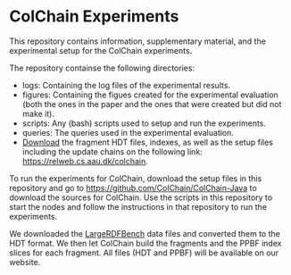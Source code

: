 # ColChain Experiments
This repository contains information, supplementary material, and the experimental setup for the ColChain experiments.

The repository containse the following directories:

* logs: Containing the log files of the experimental results.
* figures: Containing the figues created for the experimental evaluation (both the ones in the paper and the ones that were created but did not make it).
* scripts: Any (bash) scripts used to setup and run the experiments.
* queries: The queries used in the experimental evaluation.
* [Download](https://relweb.cs.aau.dk/colchain) the fragment HDT files, indexes, as well as the setup files including the update chains on the following link: https://relweb.cs.aau.dk/colchain.

To run the experiments for ColChain, download the setup files in this repository and go to https://github.com/ColChain/ColChain-Java to download the sources for ColChain. Use the scripts in this repository to start the nodes and follow the instructions in that repository to run the experiments.

We downloaded the [LargeRDFBench](https://github.com/dice-group/LargeRDFBench) data files and converted them to the HDT format. We then let ColChain build the fragments and the PPBF index slices for each fragment. All files (HDT and PPBF) will be available on our website.

